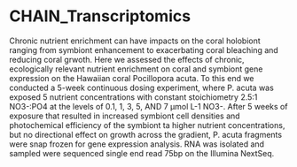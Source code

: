 # CHAIN_Transcriptomics

Chronic nutrient enrichment can have impacts on the coral holobiont ranging from symbiont enhancement to exacerbating coral bleaching and reducing coral grwoth.
Here we assessed the effects of chronic, ecologically relevant nutrient enrichment on coral and symbiont gene expression on the Hawaiian coral Pocillopora acuta. To this end we conducted a 5-week continuous dosing experiment, where P. acuta was exposed 5 nutrient concentrations with constant stoichiometry 2.5:1 NO3-:PO4 at the levels of 0.1, 1, 3, 5, AND 7 μmol L-1 NO3-. After 5 weeks of exposure that resulted in increased symbiont cell densities and photochemical efficiency of the symbiont ta higher nutrient concentrations, but no directional effect on growth across the gradient, P. acuta fragments were snap frozen for gene expression analysis. RNA was isolated and sampled were sequenced single end read 75bp on the Illumina NextSeq. 
